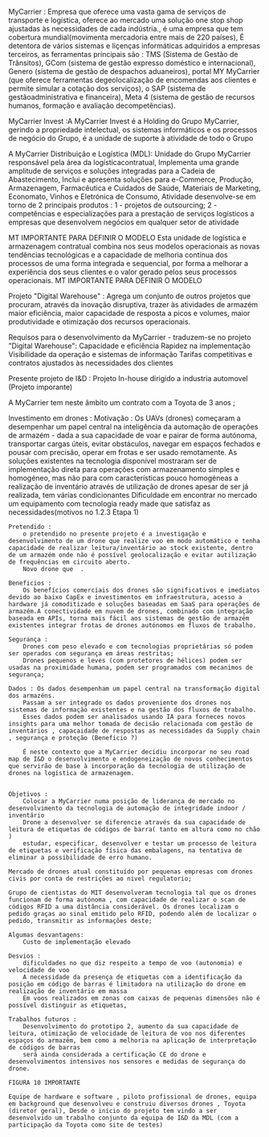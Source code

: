 MyCarrier : Empresa que oferece uma vasta gama de serviços de transporte e logística, oferece ao mercado uma solução one stop shop ajustadas às necessidades de cada indústria., é uma empresa que tem cobertura mundial(movimenta mercadoria entre mais de 220 países),
    É detentora de vários sistemas e liçenças informáticas adquiridos a empresas terceiros, as ferramentas principais são :
        TMS (Sistema de Gestão de Trânsitos),
        GCom (sistema de gestão expresso doméstico e internacional), 
        Genero (sistema de gestão de despachos aduaneiros),
        portal MY MyCarrier (que oferece ferramentas degeolocalização de encomendas aos clientes e permite simular a cotação dos serviços), o SAP (sistema de gestãoadministrativa e financeira), Meta 4 (sistema de gestão de recursos humanos, formação e avaliação decompetências).

MyCarrier Invest :A MyCarrier Invest é a Holding do Grupo MyCarrier, gerindo a propriedade intelectual, os sistemas informáticos e os processos de negócio do Grupo, é a unidade de suporte à atividade de todo o Grupo

A MyCarrier Distribuição e Logística (MDL): 
    Unidade do Grupo MyCarrier responsável pela área da logísticacontratual, 
    Implementa uma grande amplitude de serviços e soluções integradas para a Cadeia de Abastecimento,
    Inclui e apresenta soluções para e-Commerce, Produção, Armazenagem, Farmacêutica e Cuidados de Saúde, Materiais de Marketing, Economato, Vinhos e Eletrónica de Consumo,
    Atividade desenvolve-se em torno de 2 principais produtos :
        1 - projetos de outsourcing;
        2 -competências e especializações para a prestação de serviços logísticos a empresas que desenvolvem negócios em qualquer setor de atividade

MT IMPORTANTE PARA DEFINIR O MODELO
Esta unidade de logística e armazenagem contratual combina nos seus modelos operacionais as novas
tendências tecnológicas e a capacidade de melhoria contínua dos processos de uma forma integrada e
sequencial, por forma a melhorar a experiência dos seus clientes e o valor gerado pelos seus processos
operacionais.
MT IMPORTANTE PARA DEFINIR O MODELO

Projeto "Digital Warehouse" : 
    Agrega um conjunto de outros projetos que procuram, através da inovação disruptiva, trazer às atividades de armazém maior eficiência, maior capacidade de resposta a picos e volumes, maior produtividade e otimização dos recursos operacionais.

Requisos para o desenvolvimento da MyCarrier  - traduzem-se no projeto "Digital Warehouse":
    Capacidade e eficiência
    Rapidez na implementação
    Visibilidade da operação e sistemas de informação
    Tarifas competitivas e contratos ajustados às necessidades dos clientes


Presente projeto de I&D :
    Projeto In-house dirigido a industria automovel (Projeto imporante)


A MyCarrier tem neste âmbito um contrato com a Toyota de 3 anos ;

Investimento em drones : 
    Motivação : 
        Os UAVs (drones) começaram a desempenhar um papel central na inteligência da automação de operações de armazém - dada a sua capacidade de voar e pairar de forma autónoma, transportar cargas úteis, evitar obstáculos, navegar em espaços fechados e pousar com precisão, operar em frotas e ser usado remotamente.
        As soluções existentes na tecnologia disponível mostraram ser de implementação direta para operações com armazenamento simples e homogéneo, mas não para com características pouco homogéneas
        a realização de inventário através de utilização de drones apesar de ser já realizada, tem várias condicionantes
        Dificuldade em encontrar no mercado um equipamento com tecnologia ready made que satisfaz as necessidades(motivos no 1.2.3 Etapa 1)
    
    Pretendido :
        o pretendido no presente projeto é a investigação e desenvolvimento de um drone que realize voo em modo automático e tenha capacidade de realizar leitura/inventário ao stock existente, dentro de um armazém onde não é possível geolocalização e evitar autilização de frequências em circuito aberto.
        Novo drone que  .
    
    Beneficios : 
        Os benefícios comerciais dos drones são significativos e imediatos devido ao baixo CapEx e investimentos em infraestrutura, acesso a hardware já comoditizado e soluções baseadas em SaaS para operações de armazém.A conectividade em nuvem de drones, combinado com integração baseada em APIs, torna mais fácil aos sistemas de gestão de armazém existentes integrar frotas de drones autónomos em fluxos de trabalho.

    Segurança :
        Drones com peso elevado e com tecnologias proprietárias só podem ser operados com segurança em áreas restritas;
        Drones pequenos e leves (com protetores de hélices) podem ser usadas na proximidade humana, podem ser programados com mecanimos de segurança;
    
    Dados : Os dados desempenham um papel central na transformação digital dos armazéns.
        Passam a ser integrado os dados proveniente dos drones nos sistemas de informação existentes e na gestão dos fluxos de trabalho.
        Esses dados podem ser analisados usando IA para forneces novos insights para uma melhor tomada de decisão relacionada com gestão de inventários , capacaidade de respostas as necessidades da Supply chain , segurança e proteção (Beneficio ?)

        É neste contexto que a MyCarrier decidiu incorporar no seu road map de I&D o desenvolvimento e endogeneização de novos conhecimentos que servirão de base à incorporação da tecnologia de utilização de drones na logística de armazenagem.


    Objetivos :
        Colocar a MyCarrier numa posição de liderança de mercado no desenvolvimento da tecnologia de automação de integridade indoor / inventário
        Drone a desenvolver se diferencie através da sua capacidade de leitura de etiquetas de códigos de barra( tanto em altura como no chão )
        estudar, especificar, desenvolver e testar um processo de leitura de etiquetas e verificação física das embalagens, na tentativa de eliminar a possibilidade de erro humano.

    Mercado de drones atual constituído por pequenas empresas com drones civis por conta de restrições ao nivel regulatorio;

    Grupo de cientistas do MIT desenvolveram tecnologia tal que os drones funcionam de forma autónoma , com capacidade de realizar o scan de códigos RFID a uma distância considerável. Os drones localizam o pedido graças ao sinal emitido pelo RFID, podendo além de localizar o pedido, transmitir as informações deste;

    Algumas desvantagens:
        Custo de implementação elevado
    
    Desvios :
        dificuldades no que diz respeito a tempo de voo (autonomia) e velocidade de voo
        A necessidade da presença de etiquetas com a identificação da posição em código de barras é limitadora na utilização do drone em realização de inventário em massa
        Em voos realizados em zonas com caixas de pequenas dimensões não é possível distinguir as etiquetas,

    Trabalhos futuros :
        Desenvolvimento do prototipo 2, aumento da sua capacidade de leitura, otimização de velocidade de leitura de voo nos diferentes espaços do armazém, bem como a melhoria na aplicação de interpretação de códigos de barras
        será ainda considerada a certificação CE do drone e desenvolvimentos intensivos nos sensores e medidas de segurança do drone.

    FIGURA 10 IMPORTANTE

    Equipe de hardware e software , piloto profissional de drones, equipa em background que desenvolveu e construiu diversos drones , Toyota (diretor geral), Desde o início do projeto tem vindo a ser desenvolvido um trabalho conjunto da equipa de I&D da MDL (com a participação da Toyota como site de testes)
    


